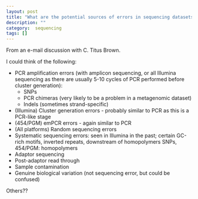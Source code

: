 ```yaml
---
layout: post
title: "What are the potential sources of errors in sequencing datasets?"
description: ""
category:  sequencing
tags: []
---
```



From an e-mail discussion with C. Titus Brown.

I could think of the following:

* PCR amplification errors (with amplicon sequencing, or all Illumina sequencing as there are usually 5-10 cycles of PCR performed before cluster generation):
  * SNPs
  * PCR chimeras (very likely to be a problem in a metagenomic dataset)
  * Indels (sometimes strand-specific)
* (Illumina) Cluster generation errors - probably similar to PCR as this is a PCR-like stage
* (454/PGM) emPCR errors - again similar to PCR
* (All platforms) Random sequencing errors
* Systematic sequencing errors: seen in Illumina in the past; certain GC-rich motifs, inverted repeats, downstream of homopolymers SNPs, 454/PGM: homopolymers
* Adaptor sequencing
* Post-adaptor read through
* Sample contamination
* Genuine biological variation (not sequencing error, but could be confused)

Others??

